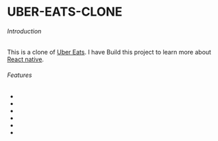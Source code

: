 # UBER-EATS-CLONE
###### Introduction
This is a clone of [Uber Eats].
I have Build this project to learn more about [React native].
###### Features
- [React native]: https://reactnative.dev/
- [Uber Eats]: https://www.uber.com/en-US/
- [React]: https://reactjs.org/
- [React native navigation]: https://reactnavigation.org/
- [React native drawer]: https://react-native-training.github.io/react-native-paper/docs/drawer.html
- [React native animation]: https://react-native-training.github.io/react-native-paper/docs/animations.html

